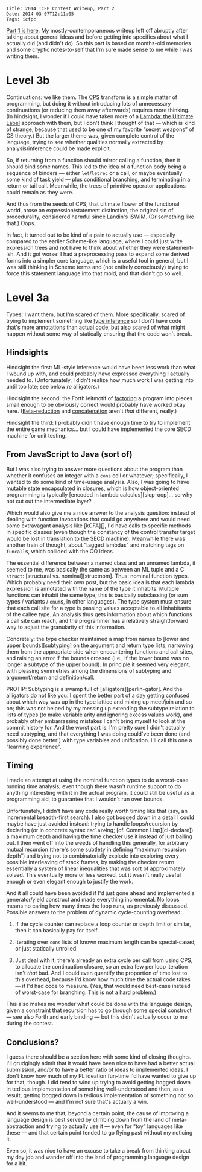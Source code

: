     Title: 2014 ICFP Contest Writeup, Part 2
    Date: 2014-03-07T12:11:05
    Tags: icfpc

[Part 1 is here][part1].  My mostly-contemporaneous writeup left off
abruptly after talking about general ideas and before getting into
specifics about what I actually did (and didn't do).  So this part is
based on months-old memories and some cryptic notes-to-self that I'm
sure made sense to me while I was writing them.

[part1]: ../icfpc14-part1.html

<!-- more -->

# Level 3b

Continuations: we like them.  The [CPS][] transform is a simple matter
of programming, but doing it without introducing lots of unnecessary
continuations (or reducing them away afterwards) requires more
thinking.  (In hindsight, I wonder if I could have taken more of a
[Lambda: the Ultimate Label][ltul] approach with them, but I don't
think I thought of that — which is kind of strange, because that used
to be one of my favorite “secret weapons” of CS theory.)  But the
larger theme was, given complete control of the language, trying to
see whether qualities normally extracted by analysis/inference could
be made explicit.

[CPS]: https://en.wikipedia.org/wiki/Continuation-passing_style
[ltul]: http://www.ccs.neu.edu/home/will/Twobit/ultimate.html

So, if returning from a function should mirror calling a function,
then it should bind some names.  This led to the idea of a function
body being a sequence of binders — either `let`/`letrec` or a call, or
maybe eventually some kind of task yield — plus conditional branching,
and terminating in a return or tail call.  Meanwhile, the trees of
primitive operator applications could remain as they were.

And thus from the seeds of CPS, that ultimate flower of the functional
world, arose an expression/statement distinction, the original sin of
procedurality, considered harmful since Landin's ISWIM.  (Or something
like that.)  Oops.

In fact, it turned out to be kind of a pain to actually use —
especially compared to the earlier Scheme-like language, where I could
just write expression trees and not have to think about whether they
were statement-ish.  And it got worse: I had a preprocessing pass to
expand some derived forms into a simpler core language, which is a
useful tool in general, but I was still thinking in Scheme terms and
(not entirely consciously) trying to force this statement language
into that mold, and that didn't go so well.

# Level 3a

Types: I want them, but I'm scared of them.  More specifically, scared
of trying to implement something like [type inference][HM] so I don't
have code that's more annotations than actual code, but also scared of
what might happen without some way of statically ensuring that the
code won't break.

[HM]: https://en.wikipedia.org/wiki/Hindley%E2%80%93Milner_type_system

## Hindsights

Hindsight the first: ML-style inference would have been less work than
what I wound up with, and could probably have expressed everything I
actually needed to.  (Unfortunately, I didn't realize how much work I
was getting into until too late; see below _re_ alligators.)

Hindsight the second: the Forth leitmotif of [factoring][] a program
into pieces small enough to be obviously correct would probably have
worked okay here.  ([Beta-reduction][beta] and [concatenation][cat]
aren't *that* different, really.)

Hindsight the third: I probably didn't have enough time to try to
implement the entire game mechanics… but I could have implemented the
core SECD machine for unit testing.

[factoring]: http://turboforth.net/about_forth.html#factoring
[beta]: https://en.wikipedia.org/wiki/Lambda_calculus#Reduction
[cat]: https://en.wikipedia.org/wiki/Concatenative_programming_language

## From JavaScript to Java (sort of)

But I was also trying to answer more questions about the program than
whether it confuses an integer with a `cons` cell or whatever;
specifically, I wanted to do some kind of time-usage analysis.  Also,
I was going to have mutable state encapsulated in closures, which is
how object-oriented programming is typically [encoded in lambda
calculus][sicp-oop]… so why not cut out the intermediate layer?

Which would also give me a nice answer to the analysis question:
instead of dealing with function invocations that could go anywhere
and would need some extravagant analysis like [kCFA][], I'd have calls
to specific methods in specific classes (even though the constancy of
the control transfer target would be lost in translation to the SECD
machine).  Meanwhile there was another train of thought, about “tagged
lambdas” and matching tags on `funcall`s, which collided with the OO
ideas.

The essential difference between a named class and an unnamed lambda,
it seemed to me, was basically the same as between an ML tuple and a C
`struct`: [structural vs. nominal][structnom].  Thus: nominal function
types.  Which probably need their own post, but the basic idea is that
each lambda expression is annotated with the name of the type it
inhabits.  Multiple functions can inhabit the same type; this is
basically subclassing (or sum types / variants / `enum`s, in other
languages).  The type system must ensure that each call site for a
type is passing values acceptable to all inhabitants of the callee
type.  An analysis thus gets information about which functions a call
site can reach, and the programmer has a relatively straightforward
way to adjust the granularity of this information.

Concretely: the type checker maintained a map from names to
[lower and upper bounds][subtyping] on the argument and return type
lists, narrowing them from the appropriate side when encountering
functions and call sites, and raising an error if the bounds crossed
(i.e., if the lower bound was no longer a subtype of the upper bound).
In principle it seemed very elegant, with pleasing symmetries among
the dimensions of subtyping and argument/return and definition/call.

PROTIP: Subtyping is a swamp full of [alligators][perlin-gator].  And
the alligators do not like you.  I spent the better part of a day
getting confused about which way was up in the type lattice and mixing
up meet/join and so on; this was not helped by my messing up extending
the subtype relation to lists of types (to make variable arity and
ignoring excess values work), and probably other embarrassing mistakes
I can't bring myself to look at the commit history for.  And the worst
part is: I'm pretty sure I didn't actually need subtyping, and that
everything I was doing could've been done (and possibly done better!)
with type variables and unification.  I'll call this one a “learning
experience”.

## Timing

I made an attempt at using the nominal function types to do a
worst-case running time analysis; even though there wasn't runtime
support to do anything interesting with it in the actual program, it
could still be useful as a programming aid, to guarantee that I
wouldn't run over bounds.

Unfortunately, I didn't have any code really worth timing like that
(say, an incremental breadth-first search).  I also got bogged down in
a detail I could maybe have just avoided instead: trying to handle
loops/recursion by declaring (or in concrete syntax `declare`ing;
[cf. Common Lisp][cl-declare]) a maximum depth and having the time
checker use it instead of just bailing out.  I then went off into the
weeds of handling this generally, for arbitrary mutual recursion
(there's some subtlety in defining “maximum recursion depth”) and
trying not to combinatorially explode into exploring every possible
interleaving of stack frames, by making the checker return essentially
a system of linear inequalities that was sort of approximately solved.
This eventually more or less worked, but it wasn't really useful
enough or even elegant enough to justify the work.

And it all could have been avoided if I'd just gone ahead and
implemented a generator/yield construct and made everything
incremental.  No loops means no caring how many times the loop runs,
as previously discussed.  Possible answers to the problem of dynamic
cycle-counting overhead:

1. If the cycle counter can replace a loop counter or depth limit or
similar, then it can basically pay for itself.

2. Iterating over `cons` lists of known maximum length can be
special-cased, or just statically unrolled.

3. Just deal with it; there's already an extra cycle per call from
using CPS, to allocate the continuation closure, so an extra few per
loop iteration isn't *that* bad.  And I could even quantify the
proportion of time lost to this overhead, because I'd know how much
time the actual code takes — if I'd had code to measure.  (Yes, that
would need best-case instead of worst-case for branching.  This is not
a hard problem.)

This also makes me wonder what could be done with the language design,
given a constraint that recursion has to go through some special
construct — see also Forth and early binding — but this didn't
actually occur to me during the contest.

## Conclusions?

I guess there should be a section here with some kind of closing
thoughts.  I'll grudgingly admit that it would have been nice to have
had a better actual submission, and/or to have a better ratio of ideas
to implemented ideas.  I don't know how much of my PL ideation
fun-time I'd have wanted to give up for that, though.  I did tend to
wind up trying to avoid getting bogged down in tedious implementation
of something well-understood and then, as a result, getting bogged
down in tedious implementation of something not so well-understood —
and I'm not sure that's actually a win.

And it seems to me that, beyond a certain point, the cause of
improving a language design is best served by climbing down from the
land of meta-abstraction and trying to actually use it — even for
“toy” languages like these — and that certain point tended to go
flying past without my noticing it.

Even so, it was nice to have an excuse to take a break from thinking
about my day job and wander off into the land of programming language
design for a bit.
